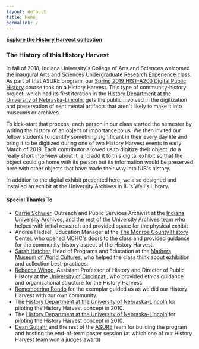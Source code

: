 ```yaml
---
layout: default
title: Home
permalink: /
---
```


**[Explore the History Harvest collection](items)**

### The History of this History Harvest

In fall of 2018, Indiana University's College of Arts and Sciences welcomed the inaugural [Arts and Sciences Undergraduate Research Experience](https://college.indiana.edu/academics/opportunities/asure/) class. As part of that ASURE program, our [Spring 2019 HIST-A200 Digital Public History](https://history.indiana.edu) course took on a History Harvest. This type of community-history project, which had its first iteration in the [History Department at the University of Nebraska-Lincoln](https://history.unl.edu/history-harvest), gets the public involved in the digitization and preservation of sentimental artifacts that aren't likely to make it into museums or archives.

To kick-start that process, each person in our class started the semester by writing the history of an object of importance to us. We then invited our fellow students to  identify something significant in their every day life and bring it to be digitized during one of two History Harvest events in early March of 2019. Each contributor allowed us to digitize their object, do a really short interview about it, and add it to this digital exhibit so that the object could go home with its person but its information would be preserved here with other objects that have made their way into IUB's history.

In addition to the digital exhibit presented here, we also designed and installed an exhibit at the University Archives in IU's Well's Library.

#### Special Thanks To

- [Carrie Schwier](https://libraries.indiana.edu/carrie-schwier), Outreach and Public Services Archivist at the [Indiana University Archives](https://libraries.indiana.edu/archives), and the rest of the University Archives team who helped with initial research and provided space for the physical exhibit
- Andrea Hadsell, Education Manager at the [The Monroe County History Center](https://monroehistory.org), who opened MCHC's doors to the class and provided guidance for the community-history aspect of the History Harvest.
- [Sarah Hatcher](https://mathersmuseum.indiana.edu/about1/staff/sarah-hatcher.html), Head of Programs and Education at the [Mathers Museum of World Cultures](https://mathersmuseum.indiana.edu), who helped the class think about exhibition and collection best-practices.
- [Rebecca Wingo](http://rebeccawingo.com), Assistant Professor of History and Director of Public History at the [University of Cincinnati](https://www.uc.edu), who provided ethics guidance and organizational structure for the History Harvest.
- [Remembering Rondo](http://rememberingrondo.org) for the exemplar guided us as we did our History Harvest with our own community.
- The [History Department at the University of Nebraska-Lincoln](https://history.unl.edu) for piloting the History Harvest concept in 2010.
- The [History Department at the University of Nebraska-Lincoln](https://history.unl.edu) for piloting the History Harvest concept in 2010.
- [Dean Gutjahr](https://college.indiana.edu/about/leadership/gutjahr-paul.html) and the rest of the [ASURE](https://college.indiana.edu/academics/opportunities/asure/) team for building the program and hosting the end-of-term poster session (at which one of our History Harvest team won a judges award)